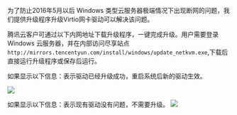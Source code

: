 为了防止2016年5月以后 Windows 类型云服务器极端情况下出现断网的问题，我们提供升级程序升级Virtio网卡驱动可以解决该问题。

腾讯云客户可通过以下内网地址下载升级程序，一键完成升级。用户需要登录 Windows 云服务器，并在内部访问尽享站点 `http://mirrors.tencentyun.com/install/windows/update_netkvm.exe`,下载后直接运行升级程序或保存后运行。

如果显示以下信息：表示驱动已经升级成功，重启系统后新的驱动生效。

![](//mc.qcloudimg.com/static/img/c210ca4bdc498ef17899dd7b43972de4/image.jpg)

如果显示以下信息：表示现有驱动没有问题，不需要升级。
![](//mc.qcloudimg.com/static/img/2a3bc8a8d5eb1ccca934773b797146f8/image.jpg)

